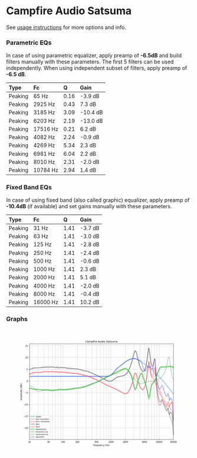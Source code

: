 # Campfire Audio Satsuma
See [usage instructions](https://github.com/jaakkopasanen/AutoEq#usage) for more options and info.

### Parametric EQs
In case of using parametric equalizer, apply preamp of **-6.5dB** and build filters manually
with these parameters. The first 5 filters can be used independently.
When using independent subset of filters, apply preamp of **-6.5 dB**.

| Type    | Fc       |    Q | Gain     |
|:--------|:---------|:-----|:---------|
| Peaking | 65 Hz    | 0.16 | -3.9 dB  |
| Peaking | 2925 Hz  | 0.43 | 7.3 dB   |
| Peaking | 3185 Hz  | 3.09 | -10.4 dB |
| Peaking | 6203 Hz  | 2.19 | -13.0 dB |
| Peaking | 17516 Hz | 0.21 | 6.2 dB   |
| Peaking | 4082 Hz  | 2.24 | -0.9 dB  |
| Peaking | 4269 Hz  | 5.34 | 2.3 dB   |
| Peaking | 6981 Hz  | 6.04 | 2.2 dB   |
| Peaking | 8010 Hz  | 2.31 | -2.0 dB  |
| Peaking | 10784 Hz | 2.94 | 1.4 dB   |

### Fixed Band EQs
In case of using fixed band (also called graphic) equalizer, apply preamp of **-10.4dB**
(if available) and set gains manually with these parameters.

| Type    | Fc       |    Q | Gain    |
|:--------|:---------|:-----|:--------|
| Peaking | 31 Hz    | 1.41 | -3.7 dB |
| Peaking | 63 Hz    | 1.41 | -3.0 dB |
| Peaking | 125 Hz   | 1.41 | -2.8 dB |
| Peaking | 250 Hz   | 1.41 | -2.4 dB |
| Peaking | 500 Hz   | 1.41 | -0.6 dB |
| Peaking | 1000 Hz  | 1.41 | 2.3 dB  |
| Peaking | 2000 Hz  | 1.41 | 5.1 dB  |
| Peaking | 4000 Hz  | 1.41 | -2.0 dB |
| Peaking | 8000 Hz  | 1.41 | -0.4 dB |
| Peaking | 16000 Hz | 1.41 | 10.2 dB |

### Graphs
![](./Campfire%20Audio%20Satsuma.png)